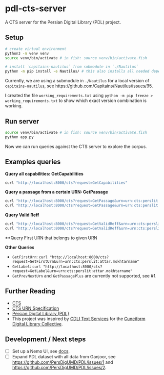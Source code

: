 # pdl-cts-server

A CTS server for the Persian Digital Library (PDL) project.

## Setup

```sh
# create virtual environment
python3 -m venv venv
source venv/bin/activate # in fish: source venv/bin/activate.fish

# install `capitains-nautilus` from submodule in `./Nautilus`
python -m pip install -e Nautilus/ # this also installs all needed dependencies from `requirements.txt`
```

Currently, we are using a submodule in `./Nautilus` for a local version of `capitains-nautilus`, see https://github.com/Capitains/Nautilus/issues/95.

I created the file `working_requirements.txt` using `python -m pip freeze > working_requirements.txt` to show which exact version combination is working.

## Run server

```sh
source venv/bin/activate # in fish: source venv/bin/activate.fish
python app.py
```

Now we can run queries against the CTS server to explore the corpus.

## Examples queries

**Query all capabilities: GetCapabilities**

```sh
curl "http://localhost:8000/cts?request=GetCapabilities"
```

**Query a passage from a certain URN: GetPassage**

```sh
curl "http://localhost:8000/cts?request=GetPassage&urn=urn:cts:perslit:forooghi.divan"
curl "http://localhost:8000/cts?request=GetPassage&urn=urn:cts:perslit:attar.mokhtarname"
```

**Query Valid Reff**

```sh
curl "http://localhost:8000/cts?request=GetValidReff&urn=urn:cts:perslit:forooghi.divan"
curl "http://localhost:8000/cts?request=GetValidReff&urn=urn:cts:perslit:attar.mokhtarname"
```

\*\*Query First URN that belongs to given URN

**Other Queries**

- `GetFirstUrn`: `curl "http://localhost:8000/cts?request=GetFirstUrn&urn=urn:cts:perslit:attar.mokhtarname"`
- `GetLabel`: `curl "http://localhost:8000/cts?request=GetLabel&urn=urn:cts:perslit:attar.mokhtarname"`
- `GetPrevNextUrn` and `GetPassagePlus` are currently not supported, see #1.

## Further Reading

- [CTS](http://cts.informatik.uni-leipzig.de/Canonical_Text_Service.html)
- [CTS URN Specification](https://github.com/cite-architecture/ctsurn_spec)
- [Persian Digital Library (PDL)](https://persdigumd.github.io/PDL/)
- This project was inspired by [CDLI Text Services](https://github.com/cdli-gh/cdli-cts-server) for the [Cuneiform Digital Library Collective](https://cdli.mpiwg-berlin.mpg.de/).

## Development / Next steps

- [ ] Set up a Nemo UI, see [docs](https://flask-capitains-nemo.readthedocs.io/en/latest/).
- [ ] Expand PDL dataset with all data from Ganjoor, see https://github.com/PersDigUMD/PDL/issues/1 and https://github.com/PersDigUMD/PDL/issues/2.

